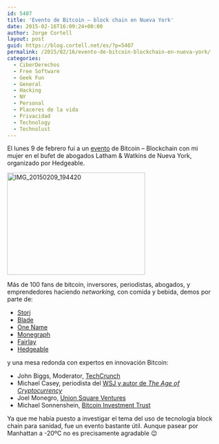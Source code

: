 ```yaml
---
id: 5407
title: 'Evento de Bitcoin – block chain en Nueva York'
date: 2015-02-16T16:09:24+00:00
author: Jorge Cortell
layout: post
guid: https://blog.cortell.net/es/?p=5407
permalink: /2015/02/16/evento-de-bitcoin-blockchain-en-nueva-york/
categories:
  - CiberDerechos
  - Free Software
  - Geek Fun
  - General
  - Hacking
  - NY
  - Personal
  - Placeres de la vida
  - Privacidad
  - Technology
  - Technolust
---
```

El lunes 9 de febrero fui a un <a title="https://www.hedgeable.com/event/bitcoin-no-boundaries-innovation" href="https://www.hedgeable.com/event/bitcoin-no-boundaries-innovation" target="_blank">evento</a> de Bitcoin – Blockchain con mi mujer en el bufet de abogados Latham & Watkins de Nueva York, organizado por Hedgeable.

[<img class=" aligncenter" src="https://farm8.staticflickr.com/7408/15865634254_f56f088256_n.jpg" alt="IMG_20150209_194420" width="320" height="237" />](https://www.flickr.com/photos/jcortell/15865634254 "IMG_20150209_194420 by Jorge Cortell, on Flickr")

Más de 100 fans de bitcoin, inversores, periodistas, abogados, y emprendedores haciendo _networking,_ con comida y bebida, demos por parte de:

<div>
  <ul>
    <li>
      <a href="https://www.storj.io/" target="_blank">Storj</a>
    </li>
    <li>
      <a href="https://www.bladefinancial.com/" target="_blank">Blade</a>
    </li>
    <li>
      <a href="https://www.onename.com/" target="_blank">One Name</a>
    </li>
    <li>
      <a href="https://www.monegraph.com/" target="_blank">Monegraph</a>
    </li>
    <li>
      <a href="https://www.fairlay.com/" target="_blank">Fairlay</a>
    </li>
    <li>
      <a href="https://www.hedgeable.com/">Hedgeable</a>
    </li>
  </ul>
</div>

y una mesa redonda con expertos en innovación Bitcoin:

<div>
  <ul>
    <li>
      John Biggs, Moderator, <a href="https://www.techcrunch.com/" target="_blank">TechCrunch</a>
    </li>
    <li>
      Michael Casey, periodista del <a href="https://theageofcryptocurrency.com/" target="_blank">WSJ y autor de <em>The Age of Cryptocurrency</em></a>
    </li>
    <li>
      Joel Monegro, <a href="https://www.usv.com/" target="_blank">Union Square Ventures</a>
    </li>
    <li>
      Michael Sonnenshein, <a href="https://www.bitcointrust.co/" target="_blank">Bitcoin Investment Trust</a>
    </li>
  </ul>
</div>

Ya que me había puesto a investigar el tema del uso de tecnología block chain para sanidad, fue un evento bastante útil. Aunque pasear por Manhattan a -20ºC no es precisamente agradable 😉